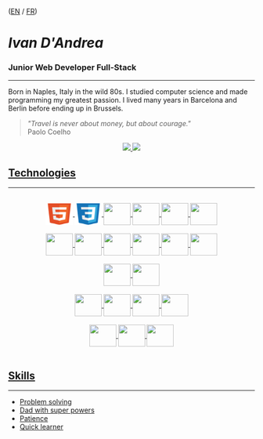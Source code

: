 ([EN](aboutme.md#en) / [FR](aboutme.md#fr))

# ***_Ivan D'Andrea_*** <a name="en"></a>
### Junior Web Developer Full-Stack
---
Born in Naples, Italy in the wild 80s. I studied computer science and made programming my greatest passion.  I lived many years in Barcelona and Berlin before ending up in Brussels. 

> _"Travel is never about money, but about courage."_  
 Paolo Coelho

<div align="center">
  <a href="https://github.com/IvanDandrea86">
  <img height="180em" src="https://github-readme-stats.vercel.app/api?username=IvanDandrea86&show_icons=true&theme=dracula&include_all_commits=true&count_private=true"/>
  <img height="180em" src="https://github-readme-stats.vercel.app/api/top-langs/?username=IvanDandrea86&layout=compact&langs_count=7&theme=dracula"/>
</div>

## Technologies
---
<div align="center">
  <div style="display: inline_block"><br>
 

   <img align="center" height="45" width="55" src="https://raw.githubusercontent.com/devicons/devicon/master/icons/html5/html5-original.svg">
  <img align="center"  height="45" width="55" src="https://raw.githubusercontent.com/devicons/devicon/master/icons/css3/css3-original.svg">
    <img  align="center"  height="45" width="55" src="https://cdn.jsdelivr.net/gh/devicons/devicon/icons/sass/sass-original.svg" />
      <img align="center"  height="45" width="55" src="https://cdn.jsdelivr.net/gh/devicons/devicon/icons/react/react-original.svg" />
    <img align="center"  height="45" width="55" src="https://cdn.jsdelivr.net/gh/devicons/devicon/icons/bootstrap/bootstrap-original.svg" />
   <img align="center"  height="45" width="55" src="https://cdn.jsdelivr.net/gh/devicons/devicon/icons/materialui/materialui-original.svg" />

   </div>
    <div style="display: inline_block"><br>
 <img align="center"  height="45" width="55" src="https://cdn.jsdelivr.net/gh/devicons/devicon/icons/javascript/javascript-original.svg" />
   <img align="center"  height="45" width="55" src="https://cdn.jsdelivr.net/gh/devicons/devicon/icons/typescript/typescript-original.svg" />
   <img align="center"  height="45" width="55" src="https://cdn.jsdelivr.net/gh/devicons/devicon/icons/npm/npm-original-wordmark.svg" />  
  <img align="center"  height="45" width="55" src="https://cdn.jsdelivr.net/gh/devicons/devicon/icons/nodejs/nodejs-original.svg" />
   <img align="center"  height="45" width="55" src="https://cdn.jsdelivr.net/gh/devicons/devicon/icons/express/express-original.svg" />
    <img  align="center"  height="45" width="55" src="https://cdn.jsdelivr.net/gh/devicons/devicon/icons/graphql/graphql-plain-wordmark.svg" />
    </div>
     <div style="display: inline_block"><br>
    <img align="center"  height="45" width="55" src="https://cdn.jsdelivr.net/gh/devicons/devicon/icons/php/php-original.svg" />
    <img align="center"  height="45" width="55" src="https://cdn.jsdelivr.net/gh/devicons/devicon/icons/laravel/laravel-plain-wordmark.svg" />
   </div>
    <div style="display: inline_block"><br>
 <img align="center"  height="45" width="55" src="https://cdn.jsdelivr.net/gh/devicons/devicon/icons/mysql/mysql-original-wordmark.svg" />
 <img align="center"  height="45" width="55" src="https://cdn.jsdelivr.net/gh/devicons/devicon/icons/postgresql/postgresql-original.svg" />
  <img align="center"  height="45" width="55" src="https://cdn.jsdelivr.net/gh/devicons/devicon/icons/mongodb/mongodb-original-wordmark.svg" />
     <img align="center"  height="45" width="55" src="https://cdn.jsdelivr.net/gh/devicons/devicon/icons/redis/redis-original-wordmark.svg" />

   </div>
    <div style="display: inline_block"><br>
     <img align="center" height="45" width="55" src="https://cdn.jsdelivr.net/gh/devicons/devicon/icons/git/git-original.svg" /> 
 <img align="center"  height="45" width="55" src="https://cdn.jsdelivr.net/gh/devicons/devicon/icons/docker/docker-original.svg" />  
   <img align="center"  height="45" width="55" src="https://cdn.jsdelivr.net/gh/devicons/devicon/icons/heroku/heroku-plain-wordmark.svg" />
 </div>
<br>
</div>



## Skills
---

- Problem solving
- Dad with super powers
- Patience
- Quick learner

